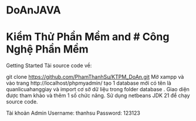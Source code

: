 ﻿# DoAnJAVA
# Kiểm Thử Phần Mềm and # Công Nghệ Phần Mềm
Getting Started
Tải source code về:

git clone https://github.com/PhamThanhSu/KTPM_DoAn.git
Mở xampp và vào trang http://localhost/phpmyadmin/ tạo 1 database mới có tên là quanlicuahanggiay và import cơ sở dữ liệu trong folder database .
Giao diện được tham khảo và thêm 1 số chức năng.
Sử dụng netbeans JDK 21 để chạy source code.

Tài khoản Admin
Username: thanhsu
Password: 123123
